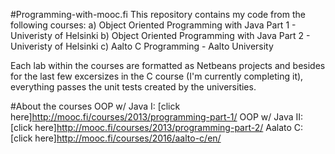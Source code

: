 #Programming-with-mooc.fi
This repository contains my code from the following courses: 
    a) Object Oriented Programming with Java Part 1 - Univeristy of Helsinki
    b) Object Oriented Programming with Java Part 2 - Univeristy of Helsinki
    c) Aalto C Programming - Aalto University

Each lab within the courses are formatted as Netbeans projects and besides for the
last few excersizes in the C course (I'm currently completing it), everything passes 
the unit tests created by the universities.

#About the courses
OOP w/ Java I: [click here]http://mooc.fi/courses/2013/programming-part-1/
OOP w/ Java II: [click here]http://mooc.fi/courses/2013/programming-part-2/
Aalato C: [click here]http://mooc.fi/courses/2016/aalto-c/en/

